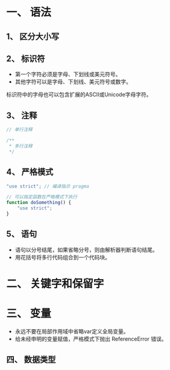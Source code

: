 # 一、 语法
## 1、 区分大小写
## 2、 标识符
* 第一个字符必须是字母、下划线或美元符号。
* 其他字符可以是字母、下划线、美元符号或数字。

标识符中的字母也可以包含扩展的ASCII或Unicode字母字符。  

## 3、 注释
```js
// 单行注释

/**
 * 多行注释
 */
```

## 4、 严格模式
```js
"use strict"; // 编译指示 pragma

// 可以指定函数在严格模式下执行
function doSomething() {
    "use strict";
}
```

## 5、 语句
* 语句以分号结尾，如果省略分号，则由解析器判断语句结尾。
* 用花括号将多行代码组合到一个代码块。

# 二、 关键字和保留字

# 三、 变量
* 永远不要在局部作用域中省略var定义全局变量。  
* 给未经申明的变量赋值，严格模式下抛出 ReferenceError 错误。

## 四、 数据类型
